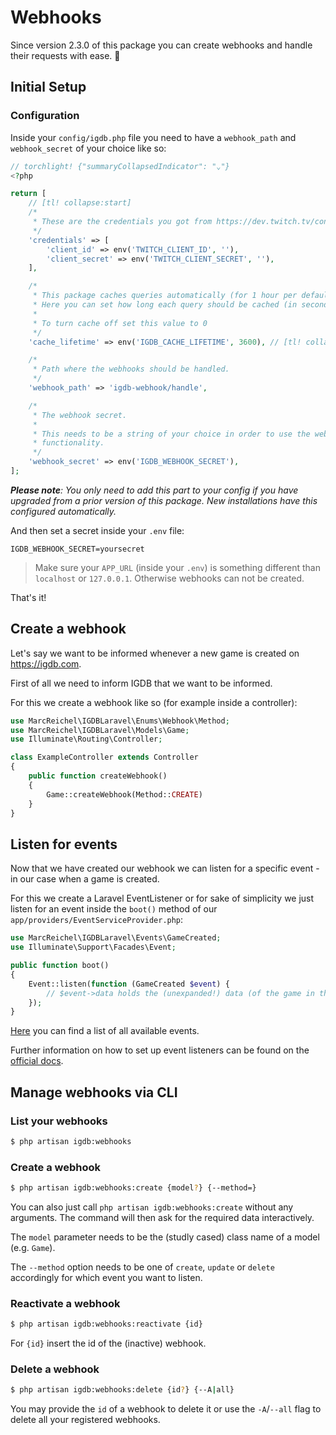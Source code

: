 # Webhooks

Since version 2.3.0 of this package you can create webhooks and handle their requests with ease. 🎉

## Initial Setup

### Configuration

Inside your `config/igdb.php` file you need to have a `webhook_path` and `webhook_secret` of your choice like so:

```php
// torchlight! {"summaryCollapsedIndicator": "⌄"}
<?php

return [
    // [tl! collapse:start]
    /*
     * These are the credentials you got from https://dev.twitch.tv/console/apps [tl! autolink]
     */
    'credentials' => [
        'client_id' => env('TWITCH_CLIENT_ID', ''),
        'client_secret' => env('TWITCH_CLIENT_SECRET', ''),
    ],

    /*
     * This package caches queries automatically (for 1 hour per default).
     * Here you can set how long each query should be cached (in seconds).
     *
     * To turn cache off set this value to 0
     */
    'cache_lifetime' => env('IGDB_CACHE_LIFETIME', 3600), // [tl! collapse:end]

    /*
     * Path where the webhooks should be handled.
     */
    'webhook_path' => 'igdb-webhook/handle',

    /*
     * The webhook secret.
     *
     * This needs to be a string of your choice in order to use the webhook
     * functionality.
     */
    'webhook_secret' => env('IGDB_WEBHOOK_SECRET'),
];
```

_**Please note**: You only need to add this part to your config if you have upgraded from a prior version of this
package. New installations have this configured automatically._

And then set a secret inside your `.env` file:

```dotenv
IGDB_WEBHOOK_SECRET=yoursecret
```

> Make sure your `APP_URL` (inside your `.env`) is something different than `localhost` or `127.0.0.1`. Otherwise webhooks can
> not be created.

That's it!

## Create a webhook

Let's say we want to be informed whenever a new game is created on https://igdb.com.

First of all we need to inform IGDB that we want to be informed.

For this we create a webhook like so (for example inside a controller):

```php
use MarcReichel\IGDBLaravel\Enums\Webhook\Method;
use MarcReichel\IGDBLaravel\Models\Game;
use Illuminate\Routing\Controller;

class ExampleController extends Controller
{
    public function createWebhook()
    {
        Game::createWebhook(Method::CREATE)
    }
}
```

## Listen for events

Now that we have created our webhook we can listen for a specific event - in our case when a game is created.

For this we create a Laravel EventListener or for sake of simplicity we just listen for an event inside the `boot()`
method of our `app/providers/EventServiceProvider.php`:

```php
use MarcReichel\IGDBLaravel\Events\GameCreated;
use Illuminate\Support\Facades\Event;

public function boot()
{
    Event::listen(function (GameCreated $event) {
        // $event->data holds the (unexpanded!) data (of the game in this case)
    });
}
```

[Here](https://github.com/marcreichel/igdb-laravel/tree/main/src/Events) you can find a list of all available events.

Further information on how to set up event listeners can be found on
the [official docs](https://laravel.com/docs/events).

## Manage webhooks via CLI

### List your webhooks

```bash
$ php artisan igdb:webhooks
```

### Create a webhook

```bash
$ php artisan igdb:webhooks:create {model?} {--method=}
```

You can also just call `php artisan igdb:webhooks:create` without any arguments. The command will then ask for the
required data interactively.

The `model` parameter needs to be the (studly cased) class name of a model (e.g. `Game`).

The `--method` option needs to be one of `create`, `update` or `delete` accordingly for which event you want to listen.

### Reactivate a webhook

```bash
$ php artisan igdb:webhooks:reactivate {id}
```

For `{id}` insert the id of the (inactive) webhook.

### Delete a webhook

```bash
$ php artisan igdb:webhooks:delete {id?} {--A|all}
```

You may provide the `id` of a webhook to delete it or use the `-A`/`--all` flag to delete all your registered webhooks.
